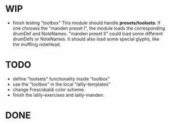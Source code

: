 # WIP
- finish testing "toolbox"
    This module should handle **presets/toolsets**:
    If one chooses the "manden preset I", the module loads
    the corresponding drumDef and NoteNames. "manden preset II"
    could load some different drumDefs or NoteNames. It should also load
    some special glyphs, like the muffling noteHead.

# TODO
- define "toolsets" functionality inside "toolbox"
- use the "toolbox" in the local "lalily-templates"
- change Frescobaldi color scheme.
- finish the lalily-exercises and lalily-manden.

# DONE

